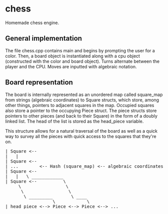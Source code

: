 # chess

Homemade chess engine.

## General implementation

The file chess.cpp contains main and begins by prompting the user for a color. Then, a board object is instantiated along with a cpu object (constructed with the color and board object). Turns alternate between the player and the CPU. Moves are inputted with algebraic notation. 

## Board representation

The board is internally represented as an unordered map called square_map from strings (algebraic coordinates) to Square structs, which store, among other things, pointers to adjacent squares in the map. Occupied squares also store a pointer to the occupying Piece struct. The piece structs store pointers to other pieces (and back to their Square) in the form of a doubly linked list. The head of the list is stored as the head_piece variable.

This structure allows for a natural traversal of the board as well as a quick way to survey all the pieces with quick access to the squares that they're on.

<pre>
| Square <--
|   |
| Square <--
| ...        <-- Hash (square_map) <-- algebraic coordinates
| Square <--
|   |   \ ____________
| Square <--          \
     \                 \
      \                 \
       \ _________       \ ____
                  \            \
| head_piece <--> Piece <--> Piece <--> ...
</pre>


